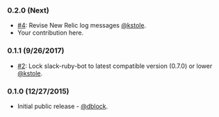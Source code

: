 ### 0.2.0 (Next)

* [#4](https://github.com/slack-ruby/newrelic-slack-ruby-bot/pull/4): Revise New Relic log messages [@kstole](https://github.com/kstole).
* Your contribution here.

### 0.1.1 (9/26/2017)

* [#2](https://github.com/slack-ruby/newrelic-slack-ruby-bot/pull/2): Lock slack-ruby-bot to latest compatible version (0.7.0) or lower [@kstole](https://github.com/kstole).

### 0.1.0 (12/27/2015)

* Initial public release - [@dblock](https://github.com/dblock).
